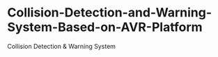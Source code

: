 # Collision-Detection-and-Warning-System-Based-on-AVR-Platform
Collision Detection &amp; Warning System
